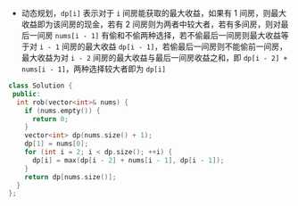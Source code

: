 * 动态规划，`dp[i]` 表示对于 `i` 间房能获取的最大收益，如果有 1 间房，则最大收益即为该间房的现金，若有 2 间房则为两者中较大者，若有多间房，则对最后一间房 `nums[i - 1]` 有偷和不偷两种选择，若不偷最后一间房则最大收益等于对 `i - 1` 间房的最大收益 `dp[i - 1]`，若偷最后一间房则不能偷前一间房，最大收益为对 `i - 2` 间房的最大收益与最后一间房收益之和，即 `dp[i - 2] + nums[i - 1]`，两种选择较大者即为 `dp[i]`

```cpp
class Solution {
 public:
  int rob(vector<int>& nums) {
    if (nums.empty()) {
      return 0;
    }
    vector<int> dp(nums.size() + 1);
    dp[1] = nums[0];
    for (int i = 2; i < dp.size(); ++i) {
      dp[i] = max(dp[i - 2] + nums[i - 1], dp[i - 1]);
    }
    return dp[nums.size()];
  }
};
```
